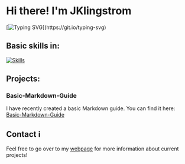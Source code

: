 # Hi there! I'm JKlingstrom

[![Typing SVG](https://readme-typing-svg.herokuapp.com?font=Space+Mono&pause=1000&color=F71D7A&width=435&lines=I'm+a+Digital+Forensics+Student;I'm+a+CTF+Player;I'm+Interested+In+All+Things+Tech!)](https://git.io/typing-svg)



## Basic skills in:
[![Skills](https://skillicons.dev/icons?i=arduino,github,css,html,kali,linux,windows,obsidian,py,raspberrypi&perline=5)](https://skillicons.dev)

## Projects:

### Basic-Markdown-Guide
I have recently created a basic Markdown guide. You can find it here:<br> [Basic-Markdown-Guide](https://github.com/JKlingstrom/Basic-Markdown-Guide)

## Contact ℹ
Feel free to go over to my [webpage](https://jklingstrom.github.io/) for more information about current projects!

